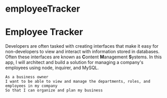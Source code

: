 # employeeTracker

# Employee Tracker

Developers are often tasked with creating interfaces that make it easy for non-developers to view and interact with information stored in databases. Often these interfaces are known as **C**ontent **M**anagement **S**ystems. In this app, I will architect and build a solution for managing a company's employees using node, inquirer, and MySQL.


```
As a business owner
I want to be able to view and manage the departments, roles, and employees in my company
So that I can organize and plan my business
```
